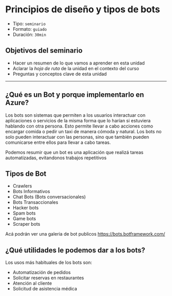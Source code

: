 # Principios de diseño y tipos de bots

* Tipo: `seminario`
* Formato: `guiado`
* Duración: `30min`

## Objetivos del seminario

* Hacer un resumen de lo que vamos a aprender en esta unidad
* Aclarar la _hoja de ruta_ de la unidad en el contexto del curso
* Preguntas y conceptos clave de esta unidad

***

## ¿Qué es un Bot y porque implementarlo en Azure?

Los bots son sistemas que permiten a los usuarios interactuar con aplicaciones o
servicios de la misma forma que lo harían si estuviera hablando con otra
persona. Esto permite llevar a cabo acciones como encargar comida o pedir un
taxi de manera cómoda y natural. Los bots no solo pueden interactuar con las
personas, sino que también pueden comunicarse entre ellos para llevar a cabo
tareas.

Podemos resumir que un bot es una aplicación que realizá tareas automatizadas,
evitandonos trabajos repetitivos

## Tipos de Bot

* Crawlers
* Bots Informativos
* Chat Bots (Bots conversacionales)
* Bots Transaccionales
* Hacker bots
* Spam bots
* Game bots
* Scraper bots

Acá podrán ver una galeria de bot publicos https://bots.botframework.com/

## ¿Qué utilidades le podemos dar a los bots?

Los usos más habituales de los bots son:

* Automatización de pedidos
* Solicitar reservas en restaurantes
* Atención al cliente
* Solicitud de asistencia médica
